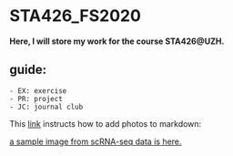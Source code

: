 # STA426_FS2020

**Here, I will store my work for the course STA426@UZH.**

## guide: 
    - EX: exercise
    - PR: project
    - JC: journal club


This [link](https://medium.com/markdown-monster-blog/getting-images-into-markdown-documents-and-weblog-posts-with-markdown-monster-9ec6f353d8ec) instructs how to add photos to markdown:

[a sample image from scRNA-seq data is here.](/Volumes/Projects/STA426_FS2020/docs/figure/EX_1_2020_09_14.Rmd/graphs_all.png)
